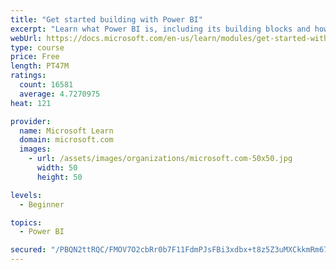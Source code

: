 ```yaml
---
title: "Get started building with Power BI"
excerpt: "Learn what Power BI is, including its building blocks and how they work together."
webUrl: https://docs.microsoft.com/en-us/learn/modules/get-started-with-power-bi/
type: course
price: Free
length: PT47M
ratings:
  count: 16581
  average: 4.7270975
heat: 121

provider:
  name: Microsoft Learn
  domain: microsoft.com
  images:
    - url: /assets/images/organizations/microsoft.com-50x50.jpg
      width: 50
      height: 50

levels:
  - Beginner

topics:
  - Power BI

secured: "/PBQN2ttRQC/FMOV7O2cbRr0b7F11FdmPJsFBi3xdbx+t8z5Z3uMXCkkmRm67hbHpgwZh6qCdl8zn23HBdpRlhrmlL6Ilc1WGVeuD0uYmWo0PofUe3XzFDnTFuC/lFTKsNA0hgMURMJjAsqBeMgV9it3l5u9SrA4VVg1qXIF3MmozT0ITclbj25u617J7b1rWPL7MWaG2bqVbhyCpMMh3v8HyOmbIGVVn9g/CO4K8MWzWzRMm3D270HzQmnTNFore0UvkPZRAQlsRLqkolev3QlDmWAsI+RZLjHnMjmV+8zOUY1Zy6To6M4KVf9J1E2xkbGUWvTBWBG69CDd7xIps9KYg/O5bL+7a9kuo7av60llWVFq2H0MEEkP8Xig2PALaCORhG7p6H9trAOqUNJ3GQ==;CbW2Wuo3SQqsDTJI27zurQ=="
---
```


